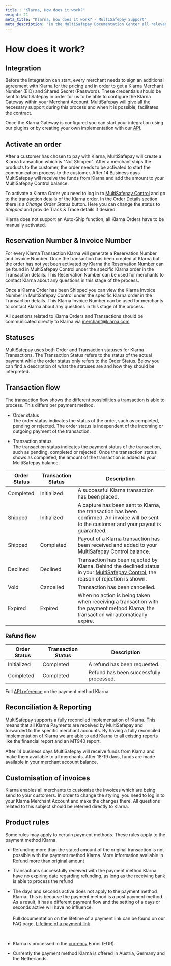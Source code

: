 ```yaml
---
title : "Klarna, How does it work?"
weight: 21
meta_title: "Klarna, how does it work? - MultiSafepay Support"
meta_description: "In the MultiSafepay Documentation Center all relevant information regarding our Plugins and API. As well as Support pages for Payment Method, Tools and General Questions. You can also find the contact details of our Support Team and Integration Team."
---
```

# How does it work?
## Integration
Before the integration can start, every merchant needs to sign an additional agreement with Klarna for the pricing and in order to get a Klarna Merchant Number (EID) and Shared Secret (Password). These credentials should be sent to MultiSafepay in order for us to be able to configure the Klarna Gateway within your Merchant Account. MultiSafepay will give all the necessary support during this process and when it is possible, facilitates the contract.

Once the Klarna Gateway is configured you can start your integration using our plugins or by creating your own implementation with our [API](/api/).

## Activate an order
After a customer has chosen to pay with Klarna, MultiSafepay will create a Klarna transaction which is "Not Shipped". After a merchant ships the products to the customer, the order needs to be activated to start the communication process to the customer. After 14 Business days MultiSafepay will receive the funds from Klarna and add the amount to your MultiSafepay Control balance.

To activate a Klarna Order you need to log in to [MultiSafepay Control](https://merchant.multisafepay.com) and go to the transaction details of the Klarna order. In the Order Details section there is a _Change Order Status_ button. Here you can change the status to _Shipped_ and provide Track & Trace details if desired.

Klarna does not support an Auto-Ship function, all Klarna Orders have to be manually activated.

## Reservation Number & Invoice Number
For every Klarna Transaction Klarna will generate a Reservation Number and Invoice Number. Once the transaction has been created at Klarna but the order has not yet been activated by Klarna the Reservation Number can be found in MultiSafepay Control under the specific Klarna order in the Transaction details. This Reservation Number can be used for merchants to contact Klarna about any questions in this stage of the process.

Once a Klarna Order has been Shipped you can view the Klarna Invoice Number in MultiSafepay Control under the specific Klarna order in the Transaction details. This Klarna Invoice Number can be used for merchants to contact Klarna about any questions in this stage of the process.

All questions related to Klarna Orders and Transactions should be communicated directly to Klarna via <merchant@klarna.com>

## Statuses
MultiSafepay uses both Order and Transaction statuses for Klarna Transactions. The Transaction Status refers to the status of the actual payment while the order status only refers to the Order Status. Below you can find a description of what the statuses are and how they should be interpreted.

## Transaction flow
The transaction flow shows the different possibilities a transaction is able to process. This differs per payment method.

* Order status      
The order status indicates the status of the order, such as completed, pending or rejected. 
The order status is independent of the incoming or outgoing payment of the transaction.     

* Transaction status      
The transaction status indicates the payment status of the transaction, such as pending, completed or rejected. 
Once the transaction status shows as completed, the amount of the transaction is added to your MultiSafepay balance.

| Order Status                      | Transaction Status      | Description |
|--------------------------------|-----------|-----------------------------------------------------------------------------------------|
| Completed  | Initialized  | A successful Klarna transaction has been placed.   |
| Shipped    | Initialized  | A capture has been sent to Klarna, the transaction has been confirmed. An invoice will be sent to the customer and your payout is guaranteed. |
| Shipped    | Completed  | Payout of a Klarna transaction has been received and added to your MultiSafepay Control balance.|
| Declined   | Declined   | Transaction has been rejected by Klarna. Behind the declined status in your [MultiSafepay Control](https://merchant.multisafepay.com/), the reason of rejection is shown.     |
| Void       | Cancelled   | Transaction has been cancelled.  | 
| Expired    | Expired    | When no action is being taken when receiving a transaction with the payment method Klarna, the transaction will automatically expire. | 

### Refund flow 

| Order Status                      | Transaction Status      | Description |
|--------------------------------|-----------|-----------------------------------------------------------------------------------------|
| Initialized    | Completed   | A refund has been requested. | 
| Completed      | Completed   | Refund has been successfully processed.  | 


Full [API reference](/api/#klarna) on the payment method Klarna.


## Reconciliation & Reporting
MultiSafepay supports a fully reconciled implementation of Klarna. This means that all Klarna Payments are received by MultiSafepay and forwarded to the specific merchant accounts. By having a fully reconciled implementation of Klarna we are able to add Klarna to all existing reports like the financial report and an MT940 report.

After 14 business days MultiSafepay will receive funds from Klarna and make them available to all merchants. After 18-19 days, funds are made available in your merchant account balance.

## Customisation of invoices
Klarna enables all merchants to customise the Invoices which are being send to your customers. In order to change the styling, you need to log in to your Klarna Merchant Account and make the changes there. All questions related to this subject should be referred directly to Klarna.

## Product rules
Some rules may apply to certain payment methods. These rules apply to the payment method Klarna.

* Refunding more than the stated amount of the original transaction is not possible with the payment method Klarna. More information available in [Refund more than original amount](/faq/finance/refund-more-than-original-amount/)

* Transactions successfully received with the payment method Klarna have no expiring date regarding refunding, as long as the receiving bank is able to process the refund

* The days and seconds active does not apply to the payment method Klarna. This is because the payment method is a post payment method. As a result, it has a different payment flow and the setting of a days or seconds active will have no influence. <br>        
Full documentation on the lifetime of a payment link can be found on our FAQ page, [Lifetime of a payment link](/faq/api/lifetime-of-a-payment-link/)
<br>

* Klarna is processed in the [currency](/faq/general/which-currencies-are-supported-by-multisafepay/) Euros (EUR).

* Currently the payment method Klarna is offered in Austria, Germany and the Netherlands.
